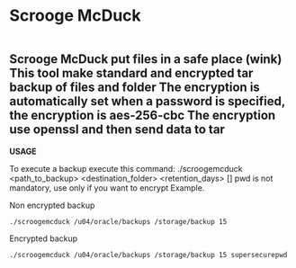 Scrooge McDuck
==============

<img src="https://raw.githubusercontent.com/infomentum/scroogemcduck/master/images/scroogemcduck.jpg" alt=""/>

Scrooge McDuck put files in a safe place (wink)
This tool make standard and encrypted tar backup of files and folder
The encryption is automatically set when a password is specified, the encryption is aes-256-cbc
The encryption use openssl and then send data to tar
--------------


**USAGE**

To execute a backup execute this command:
./scroogemcduck <path_to_backup> <destination_folder> <retention_days> [<pwd>]
pwd is not mandatory, use only if you want to encrypt
Example.
 
Non encrypted backup

	./scroogemcduck /u04/oracle/backups /storage/backup 15

Encrypted backup

	./scroogemcduck /u04/oracle/backups /storage/backup 15 supersecurepwd
